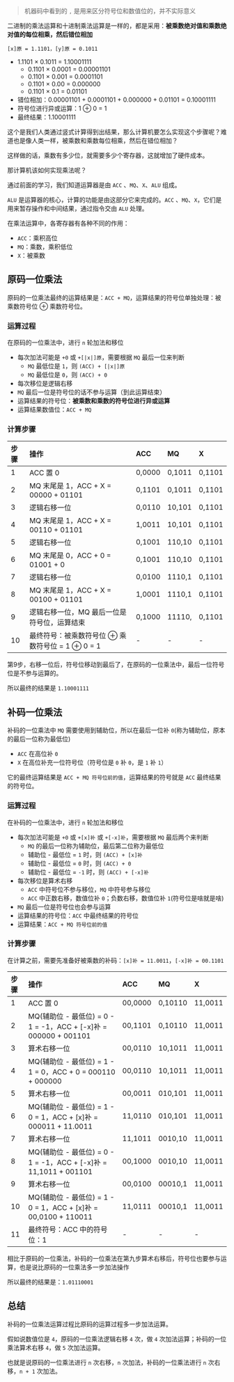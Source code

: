 > 机器码中看到的 `,` 是用来区分符号位和数值位的，并不实际意义

二进制的乘法运算和十进制乘法运算是一样的，都是采用：**被乘数绝对值和乘数绝对值的每位相乘，然后错位相加**

`[x]原 = 1.1101，[y]原 = 0.1011`
  - 1.1101 × 0.1011 = 1.10001111
    - 0.1101 × 0.0001 = 0.00001101
    - 0.1101 × 0.001 = 0.0001101
    - 0.1101 × 0.00 = 0.000000
    - 0.1101 × 0.1 = 0.01101
  - 错位相加：0.00001101 + 0.0001101 + 0.000000 + 0.01101 = 0.10001111
  - 符号位进行异或运算：1 ⊕ 0 = 1
  - 最终结果：1.10001111

这个是我们人类通过竖式计算得到出结果，那么计算机要怎么实现这个步骤呢？难道也是像人类一样，被乘数和乘数每位相乘，然后在错位相加？

这样做的话，乘数有多少位，就需要多少个寄存器，这就增加了硬件成本。

那计算机该如何实现乘法呢？

通过前面的学习，我们知道运算器是由 `ACC` 、`MQ`、`X`、`ALU` 组成。

`ALU` 是运算器的核心，计算的功能是由这部分它来完成的。`ACC` 、`MQ`、`X`，它们是用来暂存操作和中间结果，通过指令交由 `ALU` 处理。

在乘法运算中，各寄存器有各种不同的作用：
  - `ACC`：乘积高位
  - `MQ`：乘数，乘积低位
  - `X`：被乘数

## 原码一位乘法

原码的一位乘法最终的运算结果是：`ACC + MQ`，运算结果的符号位单独处理：被乘数符号位 ⊕ 乘数符号位。

### 运算过程

在原码的一位乘法中，进行 `n` 轮加法和移位
  - 每次加法可能是 `+0` 或 `+[|x|]原`，需要根据 `MQ` 最后一位来判断
    - `MQ` 最低位是 `1`，则 `(ACC) + [|x|]原`
    - `MQ` 最低位是 `0`，则 `(ACC) + 0`
  - 每次移位是逻辑右移
  - `MQ` 最后一位是符号位的话不参与运算（到此运算结束）
  - 运算结果的符号位：**被乘数和乘数的符号位进行异或运算**
  - 运算结果数值位：`ACC + MQ`

### 计算步骤
|步骤|操作|ACC|MQ|X|
|:--|:--|:--|:--|:--|
|1|ACC 置 0|0,0000|0,1011|0,1101|
|2|MQ 末尾是 1，ACC + X = 00000 + 01101|0,1101|0,1011|0,1101|
|3|逻辑右移一位|0,0110|10,101|0,1101|
|4|MQ 末尾是 1，ACC + X = 00110 + 01101|1,0011|10,101|0,1101|
|5|逻辑右移一位|0,1001|110,10|0,1101|
|6|MQ 末尾是 0，ACC + 0 = 01001 + 0|0,1001|110,10|0,1101|
|7|逻辑右移一位|0,0100|1110,1|0,1101|
|8|MQ 末尾是 1，ACC + X = 00100 + 01101|1,0001|1110,1|0,1101|
|9|逻辑右移一位，MQ 最后一位是符号位，运算结束|0,1000|11110,|0,1101|
|10|最终符号：被乘数符号位 ⊕ 乘数符号位 = 1 ⊕ 0 = 1|-|-|-|

第9步，右移一位后，符号位移动到最后了，在原码的一位乘法中，最后一位符号位是不参与运算的。

所以最终的结果是 `1.10001111`


## 补码一位乘法

补码的一位乘法中 `MQ` 需要使用到辅助位，所以在最后一位补 `0`(称为辅助位，原本的最后一位称为最低位)
  - `ACC` 在高位补 `0`
  - `X` 在高位补充一位符号位（符号位是 `0` 补 `0`，是 `1` 补 `1`）

它的最终运算结果是 `ACC + MQ 符号位前的值`，运算结果的符号就是 `ACC` 最终结果的符号位。

### 运算过程

在补码的一位乘法中，进行 `n` 轮加法和移位
  - 每次加法可能是 `+0` 或 `+[x]补` 或 `+[-x]补`，需要根据 `MQ` 最后两个来判断
    - `MQ` 的最后一位称为辅助位，最后第二位称为最低位
    - 辅助位 - 最低位 = `1` 时，则 `(ACC) + [x]补`
    - 辅助位 - 最低位 = `0` 时，则 `(ACC) + 0`
    - 辅助位 - 最低位 = `-1` 时，则 `(ACC) + [-x]补`
  - 每次移位是算术右移
    - `ACC` 中符号位不参与移位，`MQ` 中符号参与移位
    - `ACC` 中正数右移，数值位补 `0`；负数右移，数值位补 `1`(符号位是啥就是啥)
  - `MQ` 最后一位是符号位也会参与运算
  - 运算结果的符号位：`ACC` 中最终结果的符号位
  - 运算结果：`ACC + MQ 符号位前的值`

### 计算步骤

在计算之前，需要先准备好被乘数的补码：`[x]补 = 11.0011`，`[-x]补 = 00.1101`

|步骤|操作|ACC|MQ|X|
|:--|:--|:--|:--|:--|
|1|ACC 置 0|00,0000|0,10110|11,0011|
|2|MQ(辅助位 - 最低位) = 0 - 1 = -1，ACC + [-x]补 = 000000 + 001101|00,1101|0,10110|11,0011|
|3|算术右移一位|00,0110|10,1011|11,0011|
|4|MQ(辅助位 - 最低位) = 1 - 1 = 0，ACC + 0 = 000110 + 000000|00,0110|10,1011|11,0011|
|5|算术右移一位|00,0011|010,101|11,0011|
|6|MQ(辅助位 - 最低位) = 1 - 0 = 1，ACC + [x]补 = 000011 + 11.0011|11,0110|010,101|11,0011|
|7|算术右移一位|11,1011|0010,10|11,0011|
|8|MQ(辅助位 - 最低位) = 0 - 1 = -1，ACC + [-x]补 = 11,1011 + 001101|00,1000|0010,10|11,0011|
|9|算术右移一位|00,0100|00010,1|11,0011|
|10|MQ(辅助位 - 最低位) = 1 - 0 = 1，ACC + [x]补 = 00,0100 + 110011|11,0111|00010,1|11,0011|
|11|最终符号：ACC 中的符号位：1|-|-|-|

相比于原码的一位乘法，补码的一位乘法在第九步算术右移后，符号位也要参与运算，也是说比原码的一位乘法多一步加法操作

所以最终的结果是：`1.01110001`

## 总结

补码的一位乘法运算过程比原码的运算过程多一步加法运算。

假如说数值位是 `4`，原码的一位乘法逻辑右移 `4` 次，做 `4` 次加法运算；补码的一位乘法算术右移 `4`，做 `5` 次加法运算。

也就是说原码的一位乘法进行 `n` 次右移，`n` 次加法，补码的一位乘法进行 `n` 次右移，`n + 1` 次加法。